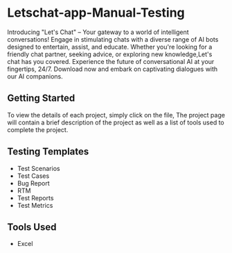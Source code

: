 # Letschat-app-Manual-Testing

Introducing "Let's Chat" – Your gateway to a world of intelligent conversations! Engage in stimulating chats with a diverse range of AI bots designed to entertain, assist, and educate. Whether you're looking for a friendly chat partner, seeking advice, or exploring new knowledge,Let's chat has you covered. Experience the future of conversational AI at your fingertips, 24/7. Download now and embark on captivating dialogues with our AI companions.


## Getting Started

To view the details of each project, simply click on the file, The project page will contain a brief description of the project as well as a list of tools used to complete the project.


## Testing Templates
- Test Scenarios
- Test Cases
- Bug Report
- RTM
- Test Reports
- Test Metrics

## Tools Used
- Excel


